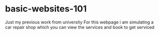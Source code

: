 # basic-websites-101
Just my previous work from university
For this webpage i am simulating a car repair shop which you can view the services and book to get serviced

